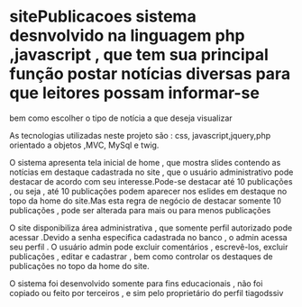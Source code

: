 # sitePublicacoes sistema desnvolvido na linguagem php ,javascript , que tem sua principal função postar notícias diversas para que leitores possam informar-se
bem como escolher o tipo de notícia a que deseja visualizar

As tecnologias utilizadas neste projeto são : css, javascript,jquery,php orientado a objetos ,MVC, MySql e twig.

O sistema apresenta tela inicial de home , que mostra slides contendo as notícias em destaque cadastrada no site , que o usuário administrativo pode destacar de acordo com 
seu interesse.Pode-se destacar até 10 publicações , ou seja , até 10 publicações podem aparecer nos eslides em destaque no topo da home do site.Mas esta regra de negócio
de destacar somente 10 publicações  , pode ser alterada para mais ou para menos publicações

O site disponibiliza  área administrativa , que somente perfil autorizado pode acessar .Devido a senha especifica cadastrada no banco , o admin acessa seu perfil .
O usuário admin pode excluir comentários , escrevê-los, excluir publicações , editar e cadastrar , bem como controlar os destaques de publicações no topo da home do site.

O sistema   foi desenvolvido somente para fins educacionais , não foi copiado ou feito por terceiros , e sim pelo proprietário do perfil tiagodssiv


